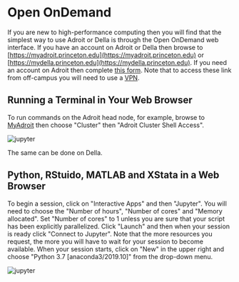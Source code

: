 # Open OnDemand

If you are new to high-performance computing then you will find that the simplest way to use Adroit or Della is
through the Open OnDemand web interface. If you have an account on Adroit or Della then browse
to [https://myadroit.princeton.edu](https://myadroit.princeton.edu) or
[https://mydella.princeton.edu](https://mydella.princeton.edu). If you need an account on Adroit then
complete [this form](https://forms.rc.princeton.edu/registration/?q=adroit). Note that to access these link from off-campus you will need to use a [VPN](https://princeton.service-now.com/snap?id=kb_article&sys_id=ce2a27064f9ca20018ddd48e5210c745).

## Running a Terminal in Your Web Browser

To run commands on the Adroit head node, for example, browse to [MyAdroit](https://myadroit.princeton.edu/) then choose "Cluster" then "Adroit Cluster Shell Access".

![jupyter](https://tigress-web.princeton.edu/~jdh4/terminal_two_frames.png)

The same can be done on Della.

## Python, RStuido, MATLAB and XStata in a Web Browser

To begin a session, click on "Interactive Apps" and then "Jupyter". You will need to choose the "Number of hours",
"Number of cores" and "Memory allocated". Set "Number of cores" to 1 unless you are sure that your script has been
explicitly parallelized. Click "Launch" and then when your session is ready click "Connect to Jupyter". Note that the more
resources you request, the more you will have to wait for your session to become available. When your session starts,
click on "New" in the upper right and choose "Python 3.7 [anaconda3/2019.10]" from the drop-down menu.

![jupyter](https://tigress-web.princeton.edu/~jdh4/jupyter_notebook.png)
